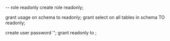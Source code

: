 -- role readonly
create role readonly;

grant usage on schema <schema> to readonly;
grant select on all tables in schema <schema> TO readonly;

create user <user> password '<password>';
grant readonly to <user>;
